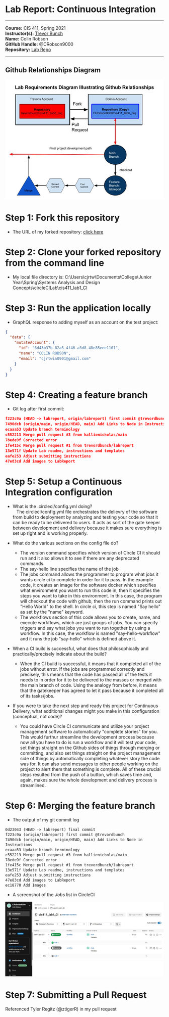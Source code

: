 # Lab Report: Continuous Integration
___
**Course:** CIS 411, Spring 2021  
**Instructor(s):** [Trevor Bunch](https://github.com/trevordbunch)  
**Name:** Colin Robson  
**GitHub Handle:** @CRobson9000  
**Repository:** [Lab Repo](https://github.com/CRobson9000/cis411_lab1_CI/tree/purelab)  
___

## Github Relationships Diagram ##
![Github Diagram](../assets/diagram.jpg)

# Step 1: Fork this repository
- The URL of my forked repository: [click here](https://github.com/CRobson9000/cis411_lab1_CI/tree/purelab)

# Step 2: Clone your forked repository from the command line  
- My local file directory is: C:\Users\cjrtw\Documents\College\Junior Year\Spring\Systems Analysis and Design Concepts\circleCILab\cis411_lab1_CI

# Step 3: Run the application locally
- GraphQL response to adding myself as an account on the test project:

``` json
{
  "data": {
    "mutateAccount": {
      "id": "6d43b37b-82a5-4f46-a3d8-48e85eee1101",
      "name": "COLIN ROBSON",
      "email": "cjrtwin0901@gmail.com"
    }
  }
}
```
# Step 4: Creating a feature branch
- Git log after first commit:
```json
f223c9a (HEAD -> labreport, origin/labreport) first commit @trevordbunch
7490dcb (origin/main, origin/HEAD, main) Add Links to Node in Instructions
ecaaa53 Update branch terminology
c552213 Merge pull request #3 from hallienicholas/main
78ede9f Corrected error
1fe415c Merge pull request #1 from trevordbunch/labreport
13e571f Update Lab readme, instructions and templates
eafe253 Adjust submitting instructions
47e83cd Add images to LabReport

```

# Step 5: Setup a Continuous Integration configuration
- What is the .circleci/config.yml doing?  
  &nbsp;&nbsp;&nbsp;The circleci/config.yml file orchestrates the delievry of the software from build to deployment by analyzing and testing your code so that it can be ready to be delivered to users.  It acts as sort of the gate keeper between development and delivery because it makes sure everything is set up right and is working properly.  

- What do the various sections on the config file do?  
   * The version command specifies which version of Circle CI it should run and it also allows it to see if there are any deprecated commands.
   * The say-hello line specifies the name of the job
   * The jobs command allows the programmer to program what jobs it wants circle ci to complete in order for it to pass. In the example code, it creates an image for the software docker which specifies what environment you want to run this code in, then it specifies the steps you want to take in this environment.  In this case, the program will checkout the code with github, then the run command prints out "Hello World" to the shell.  In circle ci, this step is named "Say hello" as set by the "name" keyword.    
   * The workflows section of this code allows you to create, name, and execute workflows, which are just groups of jobs.  You can specify triggers and say what jobs you want to run together by using a workflow.  In this case, the workflow is named "say-hello-workflow" and it runs the job "say-hello" which is defined above it.  

- When a CI build is successful, what does that philosophically and practically/precisely indicate about the build?  
  * When the CI build is successful, it means that it completed all of the jobs without error.  If the jobs are programmed correctly and precisely, this means that the code has passed all of the tests it needs to in order for it to be delivered to the masses or merged with the main branch of code.  Using the analogy from before, it means that the gatekeeper has agreed to let it pass because it completed all of its tasks/jobs.  

- If you were to take the next step and ready this project for Continuous Delivery, what additional changes might you make in this configuration (conceptual, not code)?  
   
  * You could have Circle CI communicate and utilize your project management software to automatically "complete stories" for you.  This would furthur streamline the development process because now all you have to do is run a workflow and it will test your code, set things straight on the Github sides of things through merging or committing, and also set things straight on the project management side of things by automatically completing whatever story the code was for.  It can also send messages to other people working on the project to alert them that something is complete.  All of these crucial steps resulted from the push of a button, which saves time and, again, makes sure the whole development and delivery process is streamlined.   
# Step 6: Merging the feature branch
* The output of my git commit log
```
0d23043 (HEAD -> labreport) final commit
f223c9a (origin/labreport) first commit @trevordbunch
7490dcb (origin/main, origin/HEAD, main) Add Links to Node in Instructions
ecaaa53 Update branch terminology
c552213 Merge pull request #3 from hallienicholas/main
78ede9f Corrected error
1fe415c Merge pull request #1 from trevordbunch/labreport
13e571f Update Lab readme, instructions and templates
eafe253 Adjust submitting instructions
47e83cd Add images to LabReport
ec18770 Add Images

```

* A screenshot of the _Jobs_ list in CircleCI  
  
![CircleCI Success](../assets/circleCIsnapShot.JPG)

# Step 7: Submitting a Pull Request
Referenced Tyler Regitz (@ztigerR) in my pull request

